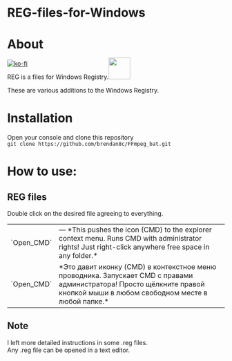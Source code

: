 # REG-files-for-Windows

# About
[![ko-fi](https://www.ko-fi.com/img/githubbutton_sm.svg)](https://ko-fi.com/brendan8c)<br> 

REG is a files for Windows Registry.<img src=https://emojipedia-us.s3.dualstack.us-west-1.amazonaws.com/thumbs/320/apple/271/gear_2699-fe0f.png width="50px" style="margin-top:-50px">

These are various additions to the Windows Registry.<br>

# Installation
Open your console and clone this repository<br>
`git clone https://github.com/brendan8c/FFmpeg_bat.git`

# How to use:
## REG files<br>
Double click on the desired file agreeing to everything.<br>

<table>
    <tr>
        <td>`Open_CMD`</td>
        <td>— *This pushes the icon (CMD) to the explorer context menu. Runs CMD with administrator rights! Just right-click anywhere free space in any folder.*</td>
    </tr>
    <tr>
        <td>`Open_CMD`</td>
        <td>*Это давит иконку (CMD) в контекстное меню проводника. Запускает CMD с правами администратора! Просто щёлкните правой кнопкой мыши в любом свободном месте в любой папке.*</td>
    </tr>
</table>

<!-- `Open_CMD` — *This pushes the icon (CMD) to the explorer context menu. Runs CMD with administrator rights! Just right-click anywhere free space in any folder.<br>*
`Open_CMD` — *Это давит иконку (CMD) в контекстное меню проводника. Запускает CMD с правами администратора! Просто щёлкните правой кнопкой мыши в любом свободном месте в любой папке.<br>* -->

## Note
I left more detailed instructions in some .reg files.<br>
Any .reg file can be opened in a text editor.<br>
